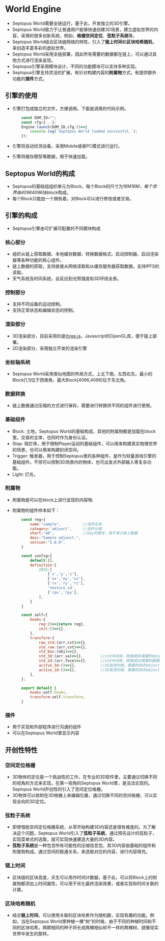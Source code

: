 # World Engine

* Septopus World需要全链运行，基于此，开发独立的3D引擎。
* Septopus World致力于让普通用户能够快速创建3D场景，建立虚拟世界的内容，采用的很多创新系统，例如，**格栅空间定位**、**弦粒子系统**等。
* Septopus World结合区块链网络的特性，引入了**链上时间**和**区块哈希随机**，来创造丰富多彩的虚拟世界。
* Septopus World采用全链部署，因此所有需要的数据都在链上，可以通过其他方式进行渲染呈现。
* Septopus引擎采用模块设计，不同的功能模块可以支持多种实现。
* Septopus引擎支持灵活的扩展，有针对构建内容的**附属物**方式，有提供额外功能的**插件**方式。

## 引擎的使用

* 引擎打包成独立的文件，方便调用。下面是调用的代码示例。

    ```Javascript
        const DOM_ID="";
        const cfg={...};
        Engine.launch(DOM_ID,cfg,()=>{
            console.log(`Septopus World loaded successful.`);
        });
    ```

* 引擎将自动侦测设备，采用Mobile或者PC模式进行运行。
* 引擎将缓存模型等数据，用于快速加载。

## Septopus World的构成

* Septopus的基础组组织单元为Block，每个Block的尺寸为16M*16M，每个世界由4096*4096块block构成。
* 每个Block只能由一个拥有着，对Block可以进行修改或者交易。

## 引擎的构成

* Septopus引擎由可扩展可配置的不同模块构成

### 核心部分

* 组织从链上获取数据、本地缓存数据、转换数据格式、启动控制器、启动渲染器等各种功能的核心组件。
* 链上数据的获取，支持直接从网络读取和从缓存服务器获取数据。支持IPFS的读取。
* 天气系统及时间系统，会反应到光照强度和3D环绕全景。

### 控制部分

* 支持不同设备的运动控制。
* 支持正常状态和编辑状态的控制。

### 渲染部分

* 3D渲染部分，目前采用的是[three.js](https://threejs.org/)，Javascript的OpenGL库，便于链上部署。
* 2D渲染部分，采用独立开发的渲染引擎

### 坐标轴系统

* Septopus World采用类似地图的布局方式，上北下南，左西右东。最小的Block[1,1]位于西南角，最大Block[4096,4096]位于东北角。

### 数据转换

* 链上数据通过压缩的方式进行保存，需要进行转换供不同的组件进行使用。

### 基础组件

* Block: 土地，Septopus World的基础构成，其他的附属物都是加载在block里。交易的主体，也同时作为身份认证。
* Stop: 阻拦体，用于限制Player运动的基础组件，可以用来构建真实物理世界的场景，也可以用来构建封闭空间。
* Trigger: 触发器，用于控制Septopus里的各种组件，是作为轻量游戏引擎的基础组件。不但可以控制3D场景内的物体，也可出发点外部输入等复杂功能。
* Light: 灯光，

### 附属物

* 附属物是可以在block上进行呈现的内容物.
* 附属物的组件样本如下：

    ```Javascript
        const reg={
            name:"sample",          //组件名称
            category:'adjunct',     //组件分类
            short:"a0",             //key的缩写，用于减少链上数据
            desc:"Sample adjunct.",
            version:"1.0.0",
        }

        const config={
            default:[],
            definition:{
                2025:[
                    ['x','y','z'],
                    ['ox','oy','oz'],
                    ['rx','ry','rz'],
                    'texture_id',
                    ['rpx','rpy'],
                ],
            }
        }

        const self={
            hooks:{
                reg:()=>{return reg},
                init:()=>{},
            },
            transform:{
                raw_std:(arr,cvt)=>{},
                std_raw:(arr,cvt)=>{},
                std_box:(obj)=>{},
                std_3d:(arr,va)=>{},        //std中间体，转换成3D需要的object
                std_2d:(arr,face)=>{},      //std中间体，转换成2D需要的数据
                acitve_3d:()=>{},           //3D高亮时候，需要的3D的object
                active_2d:()=>{},           //2D高亮时候，需要的2D的object
            },
        };

        export default {
            hooks:self.hooks,
            transform:self.transform,
        }
    ```

### 插件

* 用于实现和外部程序进行沟通的组件
* 可以在Septopus World里显示内容

## 开创性特性

### 空间定位格栅

* 3D物体的定位是一个挑战性的工作，在专业的3D软件里，主要通过切换不同的视角的方式来实现。在第一视角的Septopus World里，是没法实现的。Septopus World开创性的引入了空间定位格栅。
* 3D物体可以依附在3D格栅上来编辑位置，通过切换不同的空间格栅，可以实现全向的3D定位。

### 弦粒子系统

* 即使借助空间定位格栅系统，从零开始构建3D内容还是很有难度的。为了解决这个问题，Septopus World引入了**弦粒子系统**，通过预先设计的弦粒子，实现菜单式的选取，就可实现快速建造大量的3D内容。
* **弦粒子系统**是一种包含所有可能性的压缩信息包，其3D内容由基础的组件和附属物构成。通过空间的联通关系，来选取对应的内容，进行内容填充。

### 链上时间

* 区块链的区块高度，天生可以用作时间计数器，基于此，可以将Block上的附属物都添加上时间属性，可以用于优化最终渲染效果，或者实现和时间关联的计算。

### 区块哈希随机

* 结合**链上时间**，可以使用关联的区块哈希作为随机数，实现有趣的功能。例如，当在Septopus World里种植一棵“树”的时候，由于不同的种植时间和不同的区块哈希，两颗相同的种子将长成两棵相似却不一样的两棵树，就像现实世界中发生的那样。